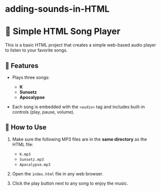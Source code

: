 # adding-sounds-in-HTML
# 🎵 Simple HTML Song Player

This is a basic HTML project that creates a simple web-based audio player to listen to your favorite songs.

## 📄 Features

- Plays three songs:  
  - **K**  
  - **Sunsetz**  
  - **Apocalypse**

- Each song is embedded with the `<audio>` tag and includes built-in controls (play, pause, volume).

## 🚀 How to Use

1. Make sure the following MP3 files are in the **same directory** as the HTML file:
   - `K.mp3`
   - `Sunsetz.mp3`
   - `Apocalypse.mp3`

2. Open the `index.html` file in any web browser.

3. Click the play button next to any song to enjoy the music.


